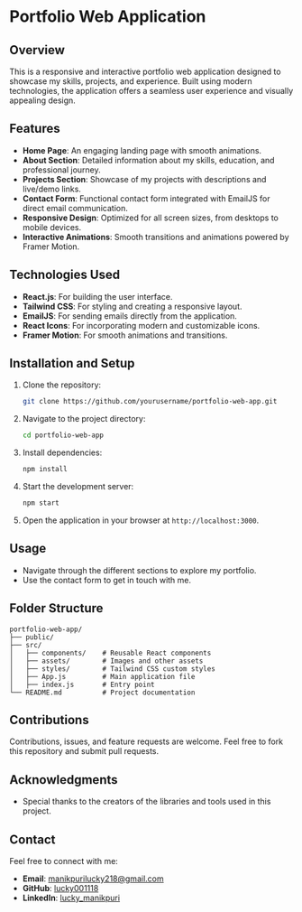 # Portfolio Web Application

## Overview
This is a responsive and interactive portfolio web application designed to showcase my skills, projects, and experience. Built using modern technologies, the application offers a seamless user experience and visually appealing design.

## Features
- **Home Page**: An engaging landing page with smooth animations.
- **About Section**: Detailed information about my skills, education, and professional journey.
- **Projects Section**: Showcase of my projects with descriptions and live/demo links.
- **Contact Form**: Functional contact form integrated with EmailJS for direct email communication.
- **Responsive Design**: Optimized for all screen sizes, from desktops to mobile devices.
- **Interactive Animations**: Smooth transitions and animations powered by Framer Motion.

## Technologies Used
- **React.js**: For building the user interface.
- **Tailwind CSS**: For styling and creating a responsive layout.
- **EmailJS**: For sending emails directly from the application.
- **React Icons**: For incorporating modern and customizable icons.
- **Framer Motion**: For smooth animations and transitions.

## Installation and Setup
1. Clone the repository:
   ```bash
   git clone https://github.com/yourusername/portfolio-web-app.git
   ```
2. Navigate to the project directory:
   ```bash
   cd portfolio-web-app
   ```
3. Install dependencies:
   ```bash
   npm install
   ```
4. Start the development server:
   ```bash
   npm start
   ```
5. Open the application in your browser at `http://localhost:3000`.

## Usage
- Navigate through the different sections to explore my portfolio.
- Use the contact form to get in touch with me.

## Folder Structure
```
portfolio-web-app/
├── public/
├── src/
│   ├── components/    # Reusable React components
│   ├── assets/        # Images and other assets
│   ├── styles/        # Tailwind CSS custom styles
│   ├── App.js         # Main application file
│   ├── index.js       # Entry point
└── README.md          # Project documentation
```

## Contributions
Contributions, issues, and feature requests are welcome. Feel free to fork this repository and submit pull requests.

## Acknowledgments
- Special thanks to the creators of the libraries and tools used in this project.

## Contact
Feel free to connect with me:
- **Email**: manikpurilucky218@gmail.com
- **GitHub**: [lucky001118]((https://github.com/lucky001118))
- **LinkedIn**: [lucky_manikpuri]((https://www.linkedin.com/in/lucky-manikpuri-49804927b/))
